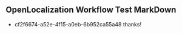 ## OpenLocalization Workflow Test MarkDown
* cf2f6674-a52e-4f15-a0eb-6b952ca55a48 thanks!

<!--HONumber=Jul16_HO5-->


